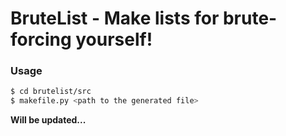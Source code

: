 # BruteList - Make lists for brute-forcing yourself!

### Usage
```sh
$ cd brutelist/src
$ makefile.py <path to the generated file>
```

**Will be updated...**
